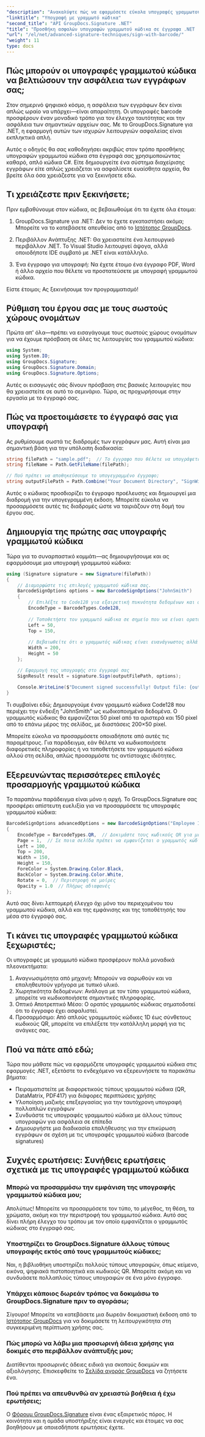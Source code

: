 ```yaml
---
"description": "Ανακαλύψτε πώς να εφαρμόσετε εύκολα υπογραφές γραμμωτού κώδικα στις εφαρμογές .NET με το GroupDocs.Signature. Βήμα προς βήμα οδηγός με παραδείγματα κώδικα."
"linktitle": "Υπογραφή με γραμμωτό κώδικα"
"second_title": "API GroupDocs.Signature .NET"
"title": "Προσθήκη ασφαλών υπογραφών γραμμωτού κώδικα σε έγγραφα .NET | Πλήρης οδηγός"
"url": "/el/net/advanced-signature-techniques/sign-with-barcode/"
"weight": 11
type: docs
---
```

## Πώς μπορούν οι υπογραφές γραμμωτού κώδικα να βελτιώσουν την ασφάλεια των εγγράφων σας;

Στον σημερινό ψηφιακό κόσμο, η ασφάλεια των εγγράφων δεν είναι απλώς ωραίο να υπάρχει—είναι απαραίτητη. Οι υπογραφές barcode προσφέρουν έναν μοναδικό τρόπο για τον έλεγχο ταυτότητας και την ασφάλεια των σημαντικών αρχείων σας. Με το GroupDocs.Signature για .NET, η εφαρμογή αυτών των ισχυρών λειτουργιών ασφαλείας είναι εκπληκτικά απλή.

Αυτός ο οδηγός θα σας καθοδηγήσει ακριβώς στον τρόπο προσθήκης υπογραφών γραμμωτού κώδικα στα έγγραφά σας χρησιμοποιώντας καθαρό, απλό κώδικα C#. Είτε δημιουργείτε ένα σύστημα διαχείρισης εγγράφων είτε απλώς χρειάζεται να ασφαλίσετε ευαίσθητα αρχεία, θα βρείτε όλα όσα χρειάζεστε για να ξεκινήσετε εδώ.

## Τι χρειάζεστε πριν ξεκινήσετε;

Πριν εμβαθύνουμε στον κώδικα, ας βεβαιωθούμε ότι τα έχετε όλα έτοιμα:

1. GroupDocs.Signature για .NET: Δεν το έχετε εγκαταστήσει ακόμα; Μπορείτε να το κατεβάσετε απευθείας από το [Ιστότοπος GroupDocs](https://releases.groupdocs.com/signature/net/).

2. Περιβάλλον Ανάπτυξης .NET: Θα χρειαστείτε ένα λειτουργικό περιβάλλον .NET. Το Visual Studio λειτουργεί άψογα, αλλά οποιοδήποτε IDE συμβατό με .NET είναι κατάλληλο.

3. Ένα έγγραφο για υπογραφή: Να έχετε έτοιμο ένα έγγραφο PDF, Word ή άλλο αρχείο που θέλετε να προστατεύσετε με υπογραφή γραμμωτού κώδικα.

Είστε έτοιμοι; Ας ξεκινήσουμε τον προγραμματισμό!

## Ρύθμιση του έργου σας με τους σωστούς χώρους ονομάτων

Πρώτα απ' όλα—πρέπει να εισαγάγουμε τους σωστούς χώρους ονομάτων για να έχουμε πρόσβαση σε όλες τις λειτουργίες του γραμμωτού κώδικα:

```csharp
using System;
using System.IO;
using GroupDocs.Signature;
using GroupDocs.Signature.Domain;
using GroupDocs.Signature.Options;
```

Αυτές οι εισαγωγές σάς δίνουν πρόσβαση στις βασικές λειτουργίες που θα χρειαστείτε σε αυτό το σεμινάριο. Τώρα, ας προχωρήσουμε στην εργασία με το έγγραφό σας.

## Πώς να προετοιμάσετε το έγγραφό σας για υπογραφή

Ας ρυθμίσουμε σωστά τις διαδρομές των εγγράφων μας. Αυτή είναι μια σημαντική βάση για την υπόλοιπη διαδικασία:

```csharp
string filePath = "sample.pdf";  // Το έγγραφο που θέλετε να υπογράψετε
string fileName = Path.GetFileName(filePath);

// Πού πρέπει να αποθηκεύσουμε το υπογεγραμμένο έγγραφο;
string outputFilePath = Path.Combine("Your Document Directory", "SignWithBarcode", fileName);
```

Αυτός ο κώδικας προσδιορίζει το έγγραφο προέλευσης και δημιουργεί μια διαδρομή για την υπογεγραμμένη έκδοση. Μπορείτε εύκολα να προσαρμόσετε αυτές τις διαδρομές ώστε να ταιριάζουν στη δομή του έργου σας.

## Δημιουργία της πρώτης σας υπογραφής γραμμωτού κώδικα

Τώρα για το συναρπαστικό κομμάτι—ας δημιουργήσουμε και ας εφαρμόσουμε μια υπογραφή γραμμωτού κώδικα:

```csharp
using (Signature signature = new Signature(filePath))
{
    // Διαμορφώστε τις επιλογές γραμμωτού κώδικα σας.
    BarcodeSignOptions options = new BarcodeSignOptions("JohnSmith")
    {
        // Επιλέξτε το Code128 για εξαιρετική πυκνότητα δεδομένων και αξιοπιστία
        EncodeType = BarcodeTypes.Code128,
        
        // Τοποθετήστε τον γραμμωτό κώδικα σε σημείο που να είναι ορατό αλλά όχι ενοχλητικό
        Left = 50,
        Top = 150,
        
        // Βεβαιωθείτε ότι ο γραμμωτός κώδικας είναι ευανάγνωστος αλλά όχι υπερβολικός
        Width = 200,
        Height = 50
    };

    // Εφαρμογή της υπογραφής στο έγγραφό σας
    SignResult result = signature.Sign(outputFilePath, options);
    
    Console.WriteLine($"Document signed successfully! Output file: {outputFilePath}");
}
```

Τι συμβαίνει εδώ; Δημιουργούμε έναν γραμμωτό κώδικα Code128 που περιέχει την ένδειξη "JohnSmith" ως κωδικοποιημένα δεδομένα. Ο γραμμωτός κώδικας θα εμφανίζεται 50 pixel από τα αριστερά και 150 pixel από το επάνω μέρος της σελίδας, με διαστάσεις 200×50 pixel.

Μπορείτε εύκολα να προσαρμόσετε οποιαδήποτε από αυτές τις παραμέτρους. Για παράδειγμα, εάν θέλετε να κωδικοποιήσετε διαφορετικές πληροφορίες ή να τοποθετήσετε τον γραμμωτό κώδικα αλλού στη σελίδα, απλώς προσαρμόστε τις αντίστοιχες ιδιότητες.

## Εξερευνώντας περισσότερες επιλογές προσαρμογής γραμμωτού κώδικα

Το παραπάνω παράδειγμα είναι μόνο η αρχή. Το GroupDocs.Signature σας προσφέρει απίστευτη ευελιξία για να προσαρμόσετε τις υπογραφές γραμμωτού κώδικα:

```csharp
BarcodeSignOptions advancedOptions = new BarcodeSignOptions("Employee ID: 123456")
{
    EncodeType = BarcodeTypes.QR,  // Δοκιμάστε τους κωδικούς QR για μεγαλύτερη χωρητικότητα δεδομένων
    Page = 1,  // Σε ποια σελίδα πρέπει να εμφανίζεται ο γραμμωτός κώδικας;
    Left = 100,
    Top = 200,
    Width = 150,
    Height = 150,
    ForeColor = System.Drawing.Color.Black,
    BackColor = System.Drawing.Color.White,
    Rotate = 0,  // Περιστροφή σε μοίρες
    Opacity = 1.0  // Πλήρως αδιαφανές
};
```

Αυτό σας δίνει λεπτομερή έλεγχο όχι μόνο του περιεχομένου του γραμμωτού κώδικα, αλλά και της εμφάνισης και της τοποθέτησής του μέσα στο έγγραφό σας.

## Τι κάνει τις υπογραφές γραμμωτού κώδικα ξεχωριστές;

Οι υπογραφές με γραμμωτό κώδικα προσφέρουν πολλά μοναδικά πλεονεκτήματα:

1. Αναγνωσιμότητα από μηχανή: Μπορούν να σαρωθούν και να επαληθευτούν γρήγορα με τυπικό υλικό.
2. Χωρητικότητα δεδομένων: Ανάλογα με τον τύπο γραμμωτού κώδικα, μπορείτε να κωδικοποιήσετε σημαντικές πληροφορίες.
3. Οπτικό Αποτρεπτικό Μέσο: Ο ορατός γραμμωτός κώδικας σηματοδοτεί ότι το έγγραφο έχει ασφαλιστεί.
4. Προσαρμόσιμο: Από απλούς γραμμωτούς κώδικες 1D έως σύνθετους κωδικούς QR, μπορείτε να επιλέξετε την κατάλληλη μορφή για τις ανάγκες σας.

## Πού να πάτε από εδώ;

Τώρα που μάθατε πώς να εφαρμόζετε υπογραφές γραμμωτού κώδικα στις εφαρμογές .NET, εξετάστε το ενδεχόμενο να εξερευνήσετε τα παρακάτω βήματα:

- Πειραματιστείτε με διαφορετικούς τύπους γραμμωτού κώδικα (QR, DataMatrix, PDF417) για διάφορες περιπτώσεις χρήσης
- Υλοποίηση μαζικής επεξεργασίας για την ταυτόχρονη υπογραφή πολλαπλών εγγράφων
- Συνδυάστε τις υπογραφές γραμμωτού κώδικα με άλλους τύπους υπογραφών για ασφάλεια σε επίπεδα
- Δημιουργήστε μια διαδικασία επαλήθευσης για την επικύρωση εγγράφων σε σχέση με τις υπογραφές γραμμωτού κώδικα (barcode signatures)

## Συχνές ερωτήσεις: Συνήθεις ερωτήσεις σχετικά με τις υπογραφές γραμμωτού κώδικα

### Μπορώ να προσαρμόσω την εμφάνιση της υπογραφής γραμμωτού κώδικα μου;
Απολύτως! Μπορείτε να προσαρμόσετε τον τύπο, το μέγεθος, τη θέση, τα χρώματα, ακόμη και την περιστροφή του γραμμωτού κώδικα. Αυτό σας δίνει πλήρη έλεγχο του τρόπου με τον οποίο εμφανίζεται ο γραμμωτός κώδικας στο έγγραφό σας.

### Υποστηρίζει το GroupDocs.Signature άλλους τύπους υπογραφής εκτός από τους γραμμωτούς κώδικες;
Ναι, η βιβλιοθήκη υποστηρίζει πολλούς τύπους υπογραφών, όπως κείμενο, εικόνα, ψηφιακά πιστοποιητικά και κωδικούς QR. Μπορείτε ακόμη και να συνδυάσετε πολλαπλούς τύπους υπογραφών σε ένα μόνο έγγραφο.

### Υπάρχει κάποιος δωρεάν τρόπος να δοκιμάσω το GroupDocs.Signature πριν το αγοράσω;
Σίγουρα! Μπορείτε να κατεβάσετε μια δωρεάν δοκιμαστική έκδοση από το [Ιστότοπος GroupDocs](https://releases.groupdocs.com/) για να δοκιμάσετε τη λειτουργικότητα στη συγκεκριμένη περίπτωση χρήσης σας.

### Πώς μπορώ να λάβω μια προσωρινή άδεια χρήσης για δοκιμές στο περιβάλλον ανάπτυξής μου;
Διατίθενται προσωρινές άδειες ειδικά για σκοπούς δοκιμών και αξιολόγησης. Επισκεφθείτε το [Σελίδα αγοράς GroupDocs](https://purchase.groupdocs.com/temporary-license/) να ζητήσετε ένα.

### Πού πρέπει να απευθυνθώ αν χρειαστώ βοήθεια ή έχω ερωτήσεις;
Ο [Φόρουμ GroupDocs.Signature](https://forum.groupdocs.com/c/signature/13) είναι ένας εξαιρετικός πόρος. Η κοινότητα και η ομάδα υποστήριξης είναι ενεργές και έτοιμες να σας βοηθήσουν με οποιεσδήποτε ερωτήσεις έχετε.